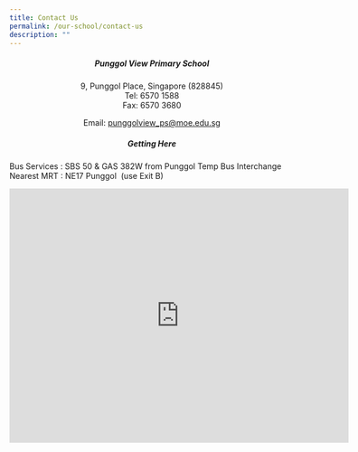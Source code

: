 ```yaml
---
title: Contact Us
permalink: /our-school/contact-us
description: ""
---
```

<h5 style="text-align:center;">Punggol View Primary School</h5>

<p style="text-align:center;"> 9, Punggol Place, Singapore (828845) <br>Tel: 6570 1588 <br>Fax: 6570 3680</p>
<p style="text-align:center;"> Email:&nbsp;<a href="mailto:punggolview_ps@moe.edu.sg">punggolview_ps@moe.edu.sg</a></p>

<h5 style="text-align:center;">Getting Here</h5>

Bus Services :&nbsp;SBS 50&nbsp;&amp;&nbsp;GAS 382W&nbsp;from Punggol Temp Bus Interchange <br>
Nearest MRT :&nbsp;NE17 Punggol &nbsp;(use Exit B)

<iframe loading="lazy" allowfullscreen="" style="border:0;" height="450" width="600" src="https://www.google.com/maps/embed?pb=!1m14!1m8!1m3!1d15954.473326271167!2d103.905183!3d1.4052725!3m2!1i1024!2i768!4f13.1!3m3!1m2!1s0x0%3A0x96529c5623132e2a!2sPunggol%20View%20Primary%20School!5e0!3m2!1sen!2ssg!4v1657525817063!5m2!1sen!2ssg"></iframe>